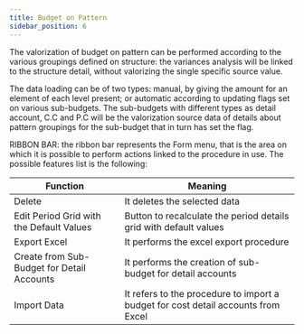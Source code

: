 ```yaml
---
title: Budget on Pattern
sidebar_position: 6
---
```


The valorization of budget on pattern can be performed according to the various groupings defined on structure: the variances analysis will be linked to the structure detail, without valorizing the single specific source value.

The data loading can be of two types: manual, by giving the amount for an element of each level present; or automatic according to updating flags set on various sub-budgets. The sub-budgets with different types as detail account, C.C and P.C will be the valorization source data of details about pattern groupings for the sub-budget that in turn has set the flag.

RIBBON BAR: the ribbon bar represents the Form menu, that is the area on which it is possible to perform actions linked to the procedure in use. The possible features list is the following:



| Function | Meaning |
| --- | --- |
| Delete | It deletes the selected data |
| Edit Period Grid with the Default Values | Button to recalculate the period details grid with default values |
| Export Excel | It performs the excel export procedure |
| Create from Sub-Budget for Detail Accounts | It performs the creation of sub-budget for detail accounts |
| Import Data | It refers to the procedure to import a budget for cost detail accounts from Excel |






